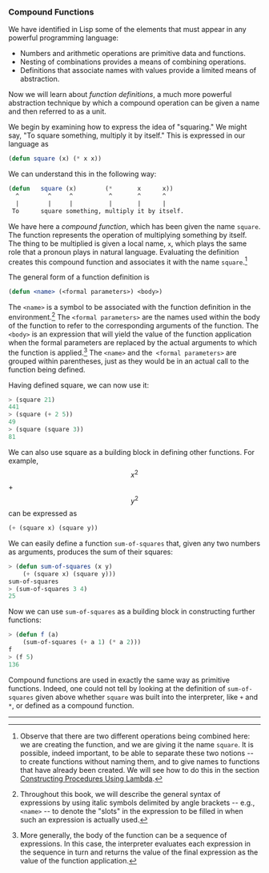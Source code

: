 ### Compound Functions

We have identified in Lisp some of the elements that must appear in any powerful programming language:

* Numbers and arithmetic operations are primitive data and functions.
* Nesting of combinations provides a means of combining operations.
* Definitions that associate names with values provide a limited means of abstraction.

Now we will learn about *function definitions*, a much more powerful abstraction technique by which a compound operation can be given a name and then referred to as a unit.

We begin by examining how to express the idea of "squaring." We might say, "To square something, multiply it by itself." This is expressed in our language as

```lisp
(defun square (x) (* x x))
```

We can understand this in the following way:

```lisp
(defun   square (x)        (*       x      x))
  ^        ^     ^          ^       ^      ^
  |        |     |          |       |      |
 To      square something, multiply it by itself.
```

We have here a *compound function*, which has been given the name ``square``. The function represents the operation of multiplying something by itself. The thing to be multiplied is given a local name, ``x``, which plays the same role that a pronoun plays in natural language. Evaluating the definition creates this compound function and associates it with the name ``square``.[^1]

The general form of a function definition is

```lisp
(defun <name> (<formal parameters>) <body>)
```

The ``<name>`` is a symbol to be associated with the function definition in the environment.[^2] The ``<formal parameters>`` are the names used within the body of the function to refer to the corresponding arguments of the function. The ``<body>`` is an expression that will yield the value of the function application when the formal parameters are replaced by the actual arguments to which the function is applied.[^3] The ``<name>`` and the`` <formal parameters>`` are grouped within parentheses, just as they would be in an actual call to the function being defined.

Having defined square, we can now use it:

```lisp
> (square 21)
441
> (square (+ 2 5))
49
> (square (square 3))
81
```

We can also use square as a building block in defining other functions. For example, $$x^2$$ + $$y^2$$ can be expressed as

```lisp
(+ (square x) (square y))
```

We can easily define a function ``sum-of-squares`` that, given any two numbers as arguments, produces the sum of their squares:

 ```lisp
> (defun sum-of-squares (x y)
     (+ (square x) (square y)))
sum-of-squares
> (sum-of-squares 3 4)
25
```

Now we can use ``sum-of-squares`` as a building block in constructing further functions:

```lisp
> (defun f (a)
    (sum-of-squares (+ a 1) (* a 2)))
f
> (f 5)
136
```

Compound functions are used in exactly the same way as primitive functions.
Indeed, one could not tell by looking at the definition of ``sum-of-squares``
given above whether ``square`` was built into the interpreter, like ``+`` and
``*``, or defined as a compound function.

----

[^1]: Observe that there are two different operations being combined here: we are creating the function, and we are giving it the name ``square``. It is possible, indeed important, to be able to separate these two notions -- to create functions without naming them, and to give names to functions that have already been created. We will see how to do this in the section [Constructing Procedures Using Lambda]().

[^2]: Throughout this book, we will describe the general syntax of expressions by using italic symbols delimited by angle brackets -- e.g., ``<name>`` -- to denote the "slots" in the expression to be filled in when such an expression is actually used.

[^3]: More generally, the body of the function can be a sequence of expressions. In this case, the interpreter evaluates each expression in the sequence in turn and returns the value of the final expression as the value of the function application.





